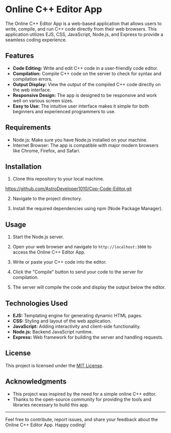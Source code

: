 # Online C++ Editor App

The Online C++ Editor App is a web-based application that allows users to write, compile, and run C++ code directly from their web browsers. This application utilizes EJS, CSS, JavaScript, Node.js, and Express to provide a seamless coding experience.

## Features

- **Code Editing:** Write and edit C++ code in a user-friendly code editor.
- **Compilation:** Compile C++ code on the server to check for syntax and compilation errors.
- **Output Display:** View the output of the compiled C++ code directly on the web interface.
- **Responsive Design:** The app is designed to be responsive and work well on various screen sizes.
- **Easy to Use:** The intuitive user interface makes it simple for both beginners and experienced programmers to use.

## Requirements

- Node.js: Make sure you have Node.js installed on your machine.
- Internet Browser: The app is compatible with major modern browsers like Chrome, Firefox, and Safari.

## Installation

1. Clone this repository to your local machine.

https://github.com/AstroDeveloper1010/Cpp-Code-Editor.git

2. Navigate to the project directory.

3. Install the required dependencies using npm (Node Package Manager).


## Usage

1. Start the Node.js server.

2. Open your web browser and navigate to `http://localhost:3000` to access the Online C++ Editor App.

3. Write or paste your C++ code into the editor.

4. Click the "Compile" button to send your code to the server for compilation.

5. The server will compile the code and display the output below the editor.

## Technologies Used

- **EJS:** Templating engine for generating dynamic HTML pages.
- **CSS:** Styling and layout of the web application.
- **JavaScript:** Adding interactivity and client-side functionality.
- **Node.js:** Backend JavaScript runtime.
- **Express:** Web framework for building the server and handling requests.


## License

This project is licensed under the [MIT License](LICENSE).

## Acknowledgments

- This project was inspired by the need for a simple online C++ editor.
- Thanks to the open-source community for providing the tools and libraries necessary to build this app.

---

Feel free to contribute, report issues, and share your feedback about the Online C++ Editor App. Happy coding!
